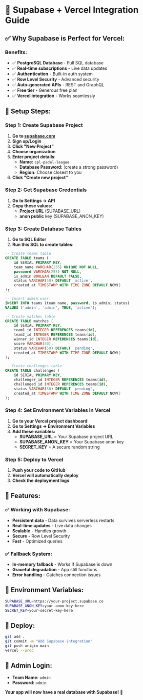 # 🚀 Supabase + Vercel Integration Guide

## ✅ **Why Supabase is Perfect for Vercel:**

### **Benefits:**
- ✅ **PostgreSQL Database** - Full SQL database
- ✅ **Real-time subscriptions** - Live data updates
- ✅ **Authentication** - Built-in auth system
- ✅ **Row Level Security** - Advanced security
- ✅ **Auto-generated APIs** - REST and GraphQL
- ✅ **Free tier** - Generous free plan
- ✅ **Vercel integration** - Works seamlessly

## 🎯 **Setup Steps:**

### **Step 1: Create Supabase Project**
1. **Go to [supabase.com](https://supabase.com)**
2. **Sign up/Login**
3. **Click "New Project"**
4. **Choose organization**
5. **Enter project details:**
   - **Name:** `cpl-padel-league`
   - **Database Password:** (create a strong password)
   - **Region:** Choose closest to you
6. **Click "Create new project"**

### **Step 2: Get Supabase Credentials**
1. **Go to Settings → API**
2. **Copy these values:**
   - **Project URL** (SUPABASE_URL)
   - **anon public** key (SUPABASE_ANON_KEY)

### **Step 3: Create Database Tables**
1. **Go to SQL Editor**
2. **Run this SQL to create tables:**

```sql
-- Create teams table
CREATE TABLE teams (
    id SERIAL PRIMARY KEY,
    team_name VARCHAR(255) UNIQUE NOT NULL,
    password VARCHAR(255) NOT NULL,
    is_admin BOOLEAN DEFAULT FALSE,
    status VARCHAR(50) DEFAULT 'active',
    created_at TIMESTAMP WITH TIME ZONE DEFAULT NOW()
);

-- Insert admin user
INSERT INTO teams (team_name, password, is_admin, status) 
VALUES ('admin', 'admin', TRUE, 'active');

-- Create matches table
CREATE TABLE matches (
    id SERIAL PRIMARY KEY,
    team1_id INTEGER REFERENCES teams(id),
    team2_id INTEGER REFERENCES teams(id),
    winner_id INTEGER REFERENCES teams(id),
    score VARCHAR(50),
    status VARCHAR(50) DEFAULT 'pending',
    created_at TIMESTAMP WITH TIME ZONE DEFAULT NOW()
);

-- Create challenges table
CREATE TABLE challenges (
    id SERIAL PRIMARY KEY,
    challenger_id INTEGER REFERENCES teams(id),
    challenged_id INTEGER REFERENCES teams(id),
    status VARCHAR(50) DEFAULT 'pending',
    created_at TIMESTAMP WITH TIME ZONE DEFAULT NOW()
);
```

### **Step 4: Set Environment Variables in Vercel**
1. **Go to your Vercel project dashboard**
2. **Go to Settings → Environment Variables**
3. **Add these variables:**
   - **SUPABASE_URL** = Your Supabase project URL
   - **SUPABASE_ANON_KEY** = Your Supabase anon key
   - **SECRET_KEY** = A secure random string

### **Step 5: Deploy to Vercel**
1. **Push your code to GitHub**
2. **Vercel will automatically deploy**
3. **Check the deployment logs**

## 🎉 **Features:**

### **✅ Working with Supabase:**
- **Persistent data** - Data survives serverless restarts
- **Real-time updates** - Live data changes
- **Scalable** - Handles growth
- **Secure** - Row Level Security
- **Fast** - Optimized queries

### **✅ Fallback System:**
- **In-memory fallback** - Works if Supabase is down
- **Graceful degradation** - App still functions
- **Error handling** - Catches connection issues

## 🔧 **Environment Variables:**

```bash
SUPABASE_URL=https://your-project.supabase.co
SUPABASE_ANON_KEY=your-anon-key-here
SECRET_KEY=your-secret-key-here
```

## 🚀 **Deploy:**

```bash
git add .
git commit -m "Add Supabase integration"
git push origin main
vercel --prod
```

## 📱 **Admin Login:**
- **Team Name:** `admin`
- **Password:** `admin`

**Your app will now have a real database with Supabase!** 🎉 